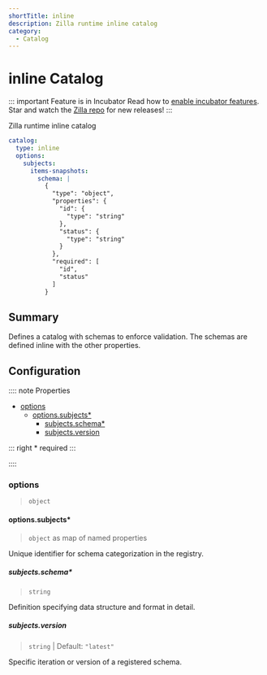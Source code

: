 ```yaml
---
shortTitle: inline
description: Zilla runtime inline catalog
category:
  - Catalog
---
```


# inline Catalog

::: important Feature is in Incubator
Read how to [enable incubator features](../../../how-tos/install.md#enable-incubator-features). Star and watch the [Zilla repo](https://github.com/aklivity/zilla/releases) for new releases!
:::

Zilla runtime inline catalog

```yaml {2}
catalog:
  type: inline
  options:
    subjects: 
      items-snapshots:
        schema: |
          {
            "type": "object",
            "properties": {
              "id": {
                "type": "string"
              },
              "status": {
                "type": "string"
              }
            },
            "required": [
              "id",
              "status"
            ]
          }
```

## Summary

Defines a catalog with schemas to enforce validation. The schemas are defined inline with the other properties.

## Configuration

:::: note Properties

- [options](#options)
  - [options.subjects\*](#options-subjects)
    - [subjects.schema\*](#subjects-schema)
    - [subjects.version](#subjects-version)

::: right
\* required
:::

::::

### options

> `object`

#### options.subjects\*

> `object` as map of named properties

Unique identifier for schema categorization in the registry.

##### subjects.schema\*

> `string`

Definition specifying data structure and format in detail.

##### subjects.version

> `string` | Default: `"latest"`

Specific iteration or version of a registered schema.
